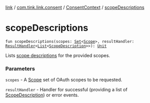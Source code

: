 [link](../../index.md) / [com.tink.link.consent](../index.md) / [ConsentContext](index.md) / [scopeDescriptions](./scope-descriptions.md)

# scopeDescriptions

`fun scopeDescriptions(scopes: `[`Set`](https://kotlinlang.org/api/latest/jvm/stdlib/kotlin.collections/-set/index.html)`<`[`Scope`](../../com.tink.service.authorization/-scope/index.md)`>, resultHandler: `[`ResultHandler`](../../com.tink.service.handler/-result-handler/index.md)`<`[`List`](https://kotlinlang.org/api/latest/jvm/stdlib/kotlin.collections/-list/index.html)`<`[`ScopeDescription`](../../com.tink.service.consent/-scope-description/index.md)`>>): `[`Unit`](https://kotlinlang.org/api/latest/jvm/stdlib/kotlin/-unit/index.html)

Lists [scope descriptions](../../com.tink.service.consent/-scope-description/index.md) for the provided scopes.

### Parameters

`scopes` - A [Scope](../../com.tink.service.authorization/-scope/index.md) set of OAuth scopes to be requested.

`resultHandler` - Handler for successful (providing a list of [ScopeDescription](../../com.tink.service.consent/-scope-description/index.md)) or error events.